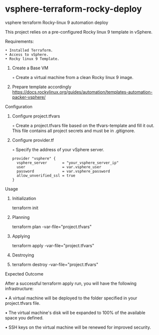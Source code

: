 # vsphere-terraform-rocky-deploy

vsphere terraform Rocky-linux 9 automation deploy

This project relies on a pre-configured Rocky linux 9 template in vSphere.

Requirements:

    • Installed Terraform.
    • Access to vSphere.
    • Rocky linux 9 Template.
    
1. Create a Base VM

   ◦ Create a virtual machine from a clean Rocky linux 9 image.

2. Prepare template accordingly https://docs.rockylinux.org/guides/automation/templates-automation-packer-vsphere/

Configuration

1. Configure project.tfvars

    ◦ Create a project.tfvars file based on the tfvars-template and fill it out. This file contains all project secrets and must be in .gitignore.
   
3. Configure provider.tf

    ◦ Specify the address of your vSphere server.

       provider "vsphere" {
         vsphere_server       = "your_vsphere_server_ip"
         user                 = var.vsphere_user
         password             = var.vsphere_password
         allow_unverified_ssl = true
       }

Usage

1. Initialization

   terraform init

2. Planning

   terraform plan -var-file="project.tfvars"

4. Applying

   terraform apply -var-file="project.tfvars"
   
5. Destroying
6. 
   terraform destroy -var-file="project.tfvars"

Expected Outcome

After a successful terraform apply run, you will have the following infrastructure:

• A virtual machine will be deployed to the folder specified in your project.tfvars file.

• The virtual machine's disk will be expanded to 100% of the available space you defined.

• SSH keys on the virtual machine will be renewed for improved security.
